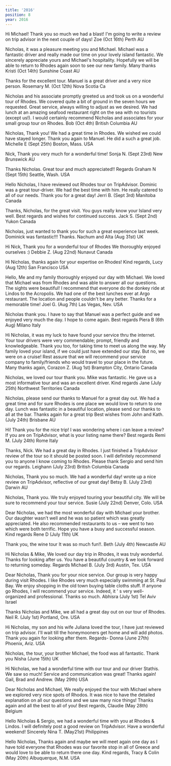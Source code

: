 ```yaml
---
title: '2016'
position: 8
year: 2016
---
```


Hi Michael! Thank you so much we had a blast! I'm going to write a review on trip advisor in the next couple of days! Zoe (Oct 16th) Perth AU

Nicholas, it was a pleasure meeting you and Michael. Michael was a fantastic driver and really made our time on your lovely island fantastic. We sincerely appreciate yours and Michael's hospitality. Hopefully we will be able to return to Rhodes again soon to see our new family. Many thanks Kristi (Oct 14th) Sunshine Coast AU

Thanks for the excellent tour. Manuel is a great driver and a very nice person. Rosemary M. (Oct 12th) Nova Scotia Ca

Nicholas and his associate promptly greeted us and took us on a wonderful tour of Rhodes. We covered quite a bit of ground in the seven hours we requested. Great service, always willing to adjust as we desired. We had lunch at an amazing seafood restaurant right on the sea with no tourists (except us!). I would certainly recommend Nicholas and associates for your small group tour on Rhodes. Bob (Oct 4th) British Columbia AU

Nicholas, Thank you! We had a great time in Rhodes. We wished we could have stayed longer. Thank you again to Manuel. He did a such a great job. Michelle E (Sept 25th) Boston, Mass. USA

Nick, Thank you very much for a wonderful time! Sonja N. (Sept 23rd) New Brunswick AU

Thanks Nicholas. Great tour and much appreciated!! Regards Graham N (Sept 15th) Seattle, Wash. USA

Hello Nicholas, I have reviewed out Rhodes tour on TripAdvisor. Dominic was a great tour-driver. We had the best time with him. He really catered to all of our needs. Thank you for a great day! Jerri B. (Sept 3rd) Manitoba Canada

Thanks, Nicholas, for the great visit. You guys really know your Island very well.  Best regards and wishes for continued success. Jack S. (Sept 2nd) Yukon Canada

Nicholas, just wanted to thank you for such a great experience last week. Dominick was fantastic!!!  Thanks. Nachum and Alta (Aug 31st) UK

Hi Nick, Thank you for a wonderful tour of Rhodes We thoroughly enjoyed ourselves :) Debbie Z. (Aug 22nd) Nunavut Canada

Hi Nicholas, thanks again for your expertise on Rhodes! Kind regards, Lucy (Aug 12th) San Francisco USA

Hello, Me and my family thoroughly enjoyed our day with Michael. We loved that Michael was from Rhodes and was able to answer all our questions. The sights were beautiful! I recommend that everyone do the donkey ride at Lindos to the Acropolis. We had one of the best lunches ever at Argo restaurant. The location and people couldn't be any better. Thanks for a memorable time! Joel G. (Aug 7th) Las Vegas, Nev. USA

Nicholas thank you. I have to say that Manuel was a perfect guide and we enjoyed very much the day. I hope to come again. Best regards Piera B (6th Aug) Milano Italy

Hi Nicholas, it was my luck to have found your service thru the internet. Your tour drivers were very commendable; prompt, friendly and knowledgeable. Thank you too, for taking time to meet us along the way. My family loved your island, if we could just have extended our stay. But no, we were on a cruise! Rest assure that we will recommend your service company to family/friends who would travel to your place in the future. Many thanks again, Corazon Z. (Aug 1st) Brampton City, Ontario Canada

Nicholas, we loved our tour thank you. Mike was fantastic. He gave us a most informative tour and was an excellent driver. Kind regards Jane (July 25th) Northwest Territories Canada

Nicholas, please send our thanks to Manuel for a great day out. We had a great time and for sure Rhodes is one place we would love to return to one day. Lunch was fantastic in a beautiful location, please send our thanks to all at the bar. Thanks again for a great trip Best wishes from John and Kath. (July 24th) Brisbane AU

Hi! Thank you for the nice trip! I was wondering where i can leave a review? If you are on TripAdvisor, what is your listing name there? Best regards Remi M. (July 24th) Rome Italy

Thanks, Nick. We had a great day in Rhodes. I just finished a TripAdvisor review of the tour so it should be posted soon. I will definitely recommend you to anyone I know coming to Rhodes. Please thank Sergio and send him our regards. Leighann (July 23rd) British Columbia Canada

Nicholas, Thank you so much. We had a wonderful day! wrote up a nice review on TripAdvisor, reflective of our great day!  Betsy B. (July 23rd) Darwin AU

Nicholas, Thank you. We truly enjoyed touring your beautiful city. We will be sure to recommend your tour service. Susie (July 22nd) Denver, Colo. USA

Dear Nicholas, we had the most wonderful day with Michael your brother. Our daughter wasn’t well and he was so patient which was greatly appreciated. He also recommended restaurants to us – we went to two which were both terrific. Hope you have a busy and successful season. Kind regards Rene D (July 11th) UK

Thank you, the wine tour It was so much fun!!. Beth (July 4th) Newcastle AU

Hi Nicholas & Mike, We loved our day trip in Rhodes, it was truly wonderful. Thanks for looking after us. You have a beautiful country & we look forward to returning someday.  Regards Michael B. (July 3rd) Austin, Tex. USA

Dear Nicholas, Thank you for your nice service. Our group is very happy during visit Rhodes. I like Rhodes very much especially swimming at St. Paul Bay. We enjoy shopping in the old town buying table cloths stuff. If anyone go Rhodes, I will recommend your service. Indeed, it ' s very well- organized and professional. Thanks so much. Abhisra (July 1st) Tel Aviv Israel

Thanks Nicholas and Mike, we all had a great day out on our tour of Rhodes. Neil R. (July 1st) Portland, Ore. USA

Hi Nicholas, my son and his wife Juliana loved the tour, I have just reviewed on trip advisor. I'll wait till the honeymooners get home and will add photos. Thank you again for looking after them. Regards- Donna (June 27th) Phoenix, Ariz. USA

Nicholas, the tour, your brother Michael, the food was all fantastic. Thank you Nisha (June 15th) UK

Hi Nicholas, we had a wonderful time with our tour and our driver Stathis.  We saw so much! Service and communication was great! Thanks again! Gail, Brad and Andrew. (May 29th) USA

Dear Nicholas and Michael, We really enjoyed the tour with Michael where we explored very nice spots of Rhodos. It was nice to have the detailed explanation on all our questions and we saw many nice things! Thanks again and all the best to all of you! Best regards, Claudie (May 28th) Belgium

Hello Nicholas & Sergio, we had a wonderful time with you at Rhodes & Lindos. I will definitely post a good review on TripAdvisor. Have a wonderful weekend! Sincerely Nina T. (May21st) Philippines

Hello Nicholas, Thanks again and maybe we will meet again one day as I have told everyone that Rhodes was our favorite stop in all of Greece and would love to be able to return there one day. Kind regards, Tracy & Colin (May 20th) Albuquerque, N.M. USA
